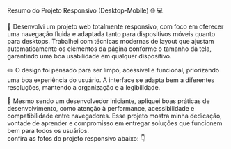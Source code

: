 Resumo do Projeto Responsivo (Desktop-Mobile) :globe_with_meridians: :computer:

:hammer: Desenvolvi um projeto web totalmente responsivo, com foco em oferecer uma navegação fluida e adaptada tanto para dispositivos móveis quanto para desktops. Trabalhei com técnicas modernas de layout que ajustam automaticamente os elementos da página conforme o tamanho da tela, garantindo uma boa usabilidade em qualquer dispositivo.

:pencil2: O design foi pensado para ser limpo, acessível e funcional, priorizando uma boa experiência do usuário. A interface se adapta bem a diferentes resoluções, mantendo a organização e a legibilidade.

:seedling: Mesmo sendo um desenvolvedor iniciante, apliquei boas práticas de desenvolvimento, como atenção à performance, acessibilidade e compatibilidade entre navegadores. Esse projeto mostra minha dedicação, vontade de aprender e compromisso em entregar soluções que funcionem bem para todos os usuários.
<br>
confira as fotos do projeto responsivo abaixo: :point_down:
<br>
